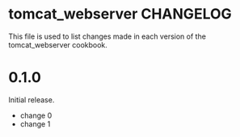 # tomcat_webserver CHANGELOG

This file is used to list changes made in each version of the tomcat_webserver cookbook.

# 0.1.0

Initial release.

- change 0
- change 1

